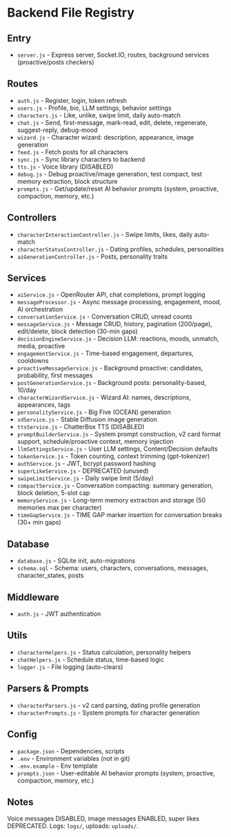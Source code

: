 # Backend File Registry

## Entry
- `server.js` - Express server, Socket.IO, routes, background services (proactive/posts checkers)

## Routes
- `auth.js` - Register, login, token refresh
- `users.js` - Profile, bio, LLM settings, behavior settings
- `characters.js` - Like, unlike, swipe limit, daily auto-match
- `chat.js` - Send, first-message, mark-read, edit, delete, regenerate, suggest-reply, debug-mood
- `wizard.js` - Character wizard: description, appearance, image generation
- `feed.js` - Fetch posts for all characters
- `sync.js` - Sync library characters to backend
- `tts.js` - Voice library (DISABLED)
- `debug.js` - Debug proactive/image generation, test compact, test memory extraction, block structure
- `prompts.js` - Get/update/reset AI behavior prompts (system, proactive, compaction, memory, etc.)

## Controllers
- `characterInteractionController.js` - Swipe limits, likes, daily auto-match
- `characterStatusController.js` - Dating profiles, schedules, personalities
- `aiGenerationController.js` - Posts, personality traits

## Services
- `aiService.js` - OpenRouter API, chat completions, prompt logging
- `messageProcessor.js` - Async message processing, engagement, mood, AI orchestration
- `conversationService.js` - Conversation CRUD, unread counts
- `messageService.js` - Message CRUD, history, pagination (200/page), edit/delete, block detection (30-min gaps)
- `decisionEngineService.js` - Decision LLM: reactions, moods, unmatch, media, proactive
- `engagementService.js` - Time-based engagement, departures, cooldowns
- `proactiveMessageService.js` - Background proactive: candidates, probability, first messages
- `postGenerationService.js` - Background posts: personality-based, 10/day
- `characterWizardService.js` - Wizard AI: names, descriptions, appearances, tags
- `personalityService.js` - Big Five (OCEAN) generation
- `sdService.js` - Stable Diffusion image generation
- `ttsService.js` - ChatterBox TTS (DISABLED)
- `promptBuilderService.js` - System prompt construction, v2 card format support, schedule/proactive context, memory injection
- `llmSettingsService.js` - User LLM settings, Content/Decision defaults
- `tokenService.js` - Token counting, context trimming (gpt-tokenizer)
- `authService.js` - JWT, bcrypt password hashing
- `superLikeService.js` - DEPRECATED (unused)
- `swipeLimitService.js` - Daily swipe limit (5/day)
- `compactService.js` - Conversation compacting: summary generation, block deletion, 5-slot cap
- `memoryService.js` - Long-term memory extraction and storage (50 memories max per character)
- `timeGapService.js` - TIME GAP marker insertion for conversation breaks (30+ min gaps)

## Database
- `database.js` - SQLite init, auto-migrations
- `schema.sql` - Schema: users, characters, conversations, messages, character_states, posts

## Middleware
- `auth.js` - JWT authentication

## Utils
- `characterHelpers.js` - Status calculation, personality helpers
- `chatHelpers.js` - Schedule status, time-based logic
- `logger.js` - File logging (auto-clears)

## Parsers & Prompts
- `characterParsers.js` - v2 card parsing, dating profile generation
- `characterPrompts.js` - System prompts for character generation

## Config
- `package.json` - Dependencies, scripts
- `.env` - Environment variables (not in git)
- `.env.example` - Env template
- `prompts.json` - User-editable AI behavior prompts (system, proactive, compaction, memory, etc.)

## Notes
Voice messages DISABLED, image messages ENABLED, super likes DEPRECATED. Logs: `logs/`, uploads: `uploads/`.
